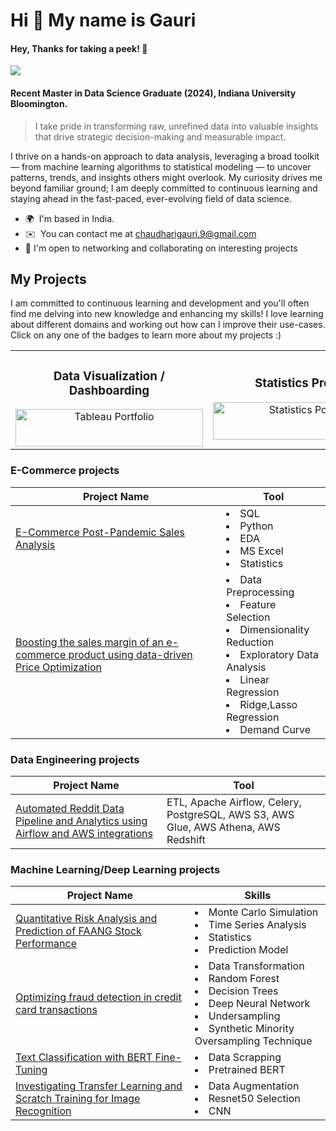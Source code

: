 Hi 👋 My name is Gauri
======================================
#### Hey, Thanks for taking a peek! 🥳 
![](https://komarev.com/ghpvc/?username=gaurichaudhari9&style=plastic&label=profile+views&color=orange) 

#### Recent Master in Data Science Graduate (2024), Indiana University Bloomington. 
> I take pride in transforming raw, unrefined data into valuable insights that drive strategic decision-making and measurable impact.

I thrive on a hands-on approach to data analysis, leveraging a broad toolkit — from machine learning algorithms to statistical modeling — to uncover patterns, trends, and insights others might overlook. My curiosity drives me beyond familiar ground; I am deeply committed to continuous learning and staying ahead in the fast-paced, ever-evolving field of data science.

*   🌍  I'm based in India.
*   ✉️  You can contact me at [chaudharigauri.9@gmail.com](mailto:chaudharigauri.9@gmail.com) 
*   🛜  I'm open to networking and collaborating on interesting projects

## My Projects
I am committed to continuous learning and development and you'll often find me delving into new knowledge and enhancing my skills! I love learning about different domains and working out how can I improve their use-cases.  Click on any one of the badges to learn more about my projects :)


<table>
 <tr>
    <td style="text-align: center;">
      <h3>Data Visualization / Dashboarding</h3>
      <a href="https://public.tableau.com/app/profile/gauri.chaudhari/vizzes">
        <img src="https://img.shields.io/badge/Tableau%20Portfolio-Click%20Here-blue?style=for-the-badge&logo=tableau&logoColor=white"
             alt="Tableau Portfolio"
             style="width: 300px; height: 60px;" />
      </a>
    </td>
    <td style="text-align: center;">
      <h3>Statistics Projects</h3>
      <a href="https://github.com/gaurichaudhari9/regression-analysis-stats/tree/main">
        <img src="https://img.shields.io/badge/Statistics-Click%20Here-6A5ACD?style=for-the-badge&logo=python&logoColor=white"
             alt="Statistics Portfolio"
             style="width: 300px; height: 60px;" />
      </a>
    </td>
  </tr>
</table>



### E-Commerce projects
| Project Name                             | Tool                                                 |
|------------------------------------------|------------------------------------------------------|
| [E-Commerce Post-Pandemic Sales Analysis](https://github.com/gaurichaudhari9/ECommerce-Sales-Analysis)|<li>SQL</li><li>Python</li><li>EDA</li><li>MS Excel</li><li>Statistics</li>|
|[Boosting the sales margin of an e-commerce product using data-driven Price Optimization](https://github.com/gaurichaudhari9/Boosting-Sales-Margin-of-a-product-using-Price-Optimization)|<li>Data Preprocessing</li><li>Feature Selection</li><li>Dimensionality Reduction</li><li>Exploratory Data Analysis</li><li>Linear Regression</li><li>Ridge,Lasso Regression</li><li>Demand Curve</li>|



### Data Engineering projects
| Project Name                             | Tool                                                 |
|------------------------------------------|------------------------------------------------------|
| [Automated Reddit Data Pipeline and Analytics using Airflow and AWS integrations](https://github.com/gaurichaudhari9/reddit-data-pipeline)|ETL, Apache Airflow, Celery, PostgreSQL, AWS S3, AWS Glue, AWS Athena, AWS Redshift|

### Machine Learning/Deep Learning projects

| Project Name                             | Skills                          
|------------------------------------------|------------------------------------------------------|
| [Quantitative Risk Analysis and Prediction of FAANG Stock Performance](https://github.com/gaurichaudhari9/quantitative-analysis-tech-stock-prediction)| <li>Monte Carlo Simulation</li><li> Time Series Analysis </li><li> Statistics </li><li> Prediction Model</li>|
|[Optimizing fraud detection in credit card transactions](https://github.com/gaurichaudhari9/credit-card-fraud-detection-using-ml)|<li>Data Transformation</li><li>Random Forest</li><li>Decision Trees</li><li>Deep Neural Network</li><li>Undersampling</li><li>Synthetic Minority Oversampling Technique</li>|
|[Text Classification with BERT Fine-Tuning](https://github.com/gaurichaudhari9/text-classification-bert-fine-tuning)|<li>Data Scrapping</li><li>Pretrained BERT</li>|
|[Investigating Transfer Learning and Scratch Training for Image Recognition](https://github.com/gaurichaudhari9/image-classification-cnn)|<li>Data Augmentation</li><li>Resnet50 Selection</li><li>CNN</li>|




